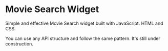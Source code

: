 <h1>Movie Search Widget</h1>

Simple and effective Movie Search widget built with JavaScript. HTML and CSS.

You can use any API structure and follow the same pattern. It's still under construction. 